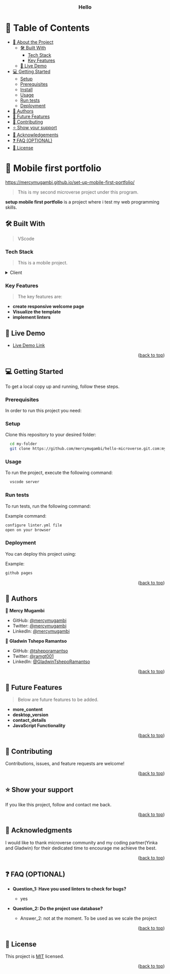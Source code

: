 <a name="readme-top"></a>

<!--
HOW TO USE:
This is an example of how you may give instructions on setting up your project locally.

Modify this file to match your project and remove sections that don't apply.

REQUIRED SECTIONS:
- Table of Contents
- About the Project
  - Built With
  - Live Demo
- Getting Started
- Authors
- Future Features
- Contributing
- Show your support
- Acknowledgements
- License

OPTIONAL SECTIONS:
- FAQ

After you're finished please remove all the comments and instructions!
-->

<div align="center">
  <!-- You are encouraged to replace this logo with your own! Otherwise you can also remove it. -->

  <h3><b>Hello</b></h3>

</div>

<!-- TABLE OF CONTENTS -->

# 📗 Table of Contents

- [📖 About the Project](#about-project)
  - [🛠 Built With](#built-with)
    - [Tech Stack](#tech-stack)
    - [Key Features](#key-features)
  - [🚀 Live Demo](#live-demo)
- [💻 Getting Started](#getting-started)
  - [Setup](#setup)
  - [Prerequisites](#prerequisites)
  - [Install](#install)
  - [Usage](#usage)
  - [Run tests](#run-tests)
  - [Deployment](#triangular_flag_on_post-deployment)
- [👥 Authors](#authors)
- [🔭 Future Features](#future-features)
- [🤝 Contributing](#contributing)
- [⭐️ Show your support](#support)
- [🙏 Acknowledgements](#acknowledgements)
- [❓ FAQ (OPTIONAL)](#faq)
- [📝 License](#license)

<!-- PROJECT DESCRIPTION -->

# 📖 Mobile first portfolio<a name="Mobile first portfolio"></a>
https://mercymugambi.github.io/set-up-mobile-first-portfolio/

> This is my second microverse project under this program.

**setup mobile first portfolio** is a project where i test my web programming skills.

## 🛠 Built With <a name="built-with"></a>

>VScode

### Tech Stack <a name="tech-stack"></a>

> This is a mobile project.

<details>
  <summary>Client</summary>
  <ul>
    <li><a href="https://html.org/">index.html</a>HTML</li>
  </ul>

  <ul>
    <li><a href="https://css.org/">style.html</a>CSS</li>
  </ul>
</details>

<!-- Features -->

### Key Features <a name="key-features"></a>

> The key features are:

- **create responsive welcome page**
- **Visualize the template**
- **implement linters**

<!-- LIVE DEMO -->

## 🚀 Live Demo <a name="live-demo"></a>

- [Live Demo Link](https://mercymugambi.github.io/set-up-mobile-first-portfolio/)

<p align="right">(<a href="#readme-top">back to top</a>)</p>

<!-- GETTING STARTED -->

## 💻 Getting Started <a name="getting-started"></a>

To get a local copy up and running, follow these steps.

### Prerequisites

In order to run this project you need:

### Setup

Clone this repository to your desired folder:

```sh
  cd my-folder
  git clone https://github.com/mercymugambi/hello-microverse.git.com:myaccount/my-project.git
```

### Usage

To run the project, execute the following command:

```sh
  vscode server
```

### Run tests

To run tests, run the following command:

Example command:

```sh
configure linter.yml file
open on your browser
```

### Deployment

You can deploy this project using:

Example:

```sh
github pages
```

<p align="right">(<a href="#readme-top">back to top</a>)</p>

<!-- AUTHORS -->

## 👥 Authors <a name="authors"></a>

👤 **Mercy Mugambi**

- GitHub: [@mercymugambi](https://github.com/mercymugambi)
- Twitter: [@mercymugambi](https://twitter.com/MercyMugambi15)
- LinkedIn: [@mercymugambi](https://www.linkedin.com/in/mercymugambi/)

👤 **Gladwin Tshepo Ramantso**

- GitHub: [@tsheporamantso](https://github.com/tsheporamantso)
- Twitter: [@ramgt001](https://twitter.com/tsheporamantso)
- LinkedIn: [@GladwinTshepoRamantso](https://www.linkedin.com/in/tshepo-ramantso-b6a35433/)

<p align="right">(<a href="#readme-top">back to top</a>)</p>

<!-- FUTURE FEATURES -->

## 🔭 Future Features <a name="future-features"></a>

> Below are future features to be added.

- **more_content**
- **desktop_version**
- **contact_details**
- **JavaScript Functionality**

<p align="right">(<a href="#readme-top">back to top</a>)</p>

<!-- CONTRIBUTING -->

## 🤝 Contributing <a name="contributing"></a>

Contributions, issues, and feature requests are welcome!

<p align="right">(<a href="#readme-top">back to top</a>)</p>

<!-- SUPPORT -->

## ⭐️ Show your support <a name="support"></a>

If you like this project, follow and contact me back.

<p align="right">(<a href="#readme-top">back to top</a>)</p>

<!-- ACKNOWLEDGEMENTS -->

## 🙏 Acknowledgments <a name="acknowledgements"></a>

I would like to thank microverse community and my coding partner(Yinka and Gladwin) for their dedicated time to encourage me achieve the best. 

<p align="right">(<a href="#readme-top">back to top</a>)</p>

<!-- FAQ (optional) -->

## ❓ FAQ (OPTIONAL) <a name="faq"></a>

- **Question_1: Have you used linters to check for bugs?**

  - yes

- **Question_2: Do the project use database?**

  - Answer_2: not at the moment. To be used as we scale the project

<p align="right">(<a href="#readme-top">back to top</a>)</p>

<!-- LICENSE -->

## 📝 License <a name="license"></a>

This project is [MIT](./LICENSE) licensed.

<p align="right">(<a href="#readme-top">back to top</a>)</p>
